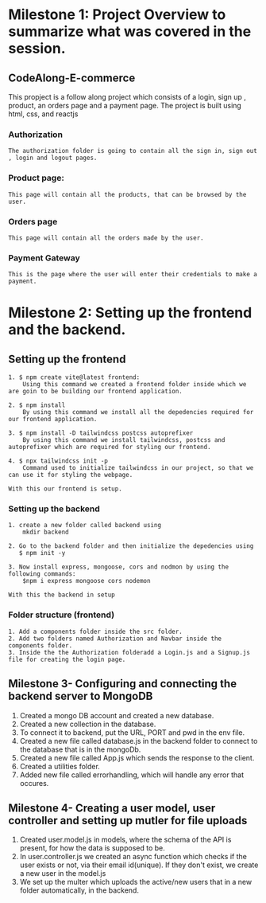 # Milestone 1: Project Overview to summarize what was covered in the session.

## CodeAlong-E-commerce 
This propject is a follow along project which consists of a login, sign up , product, an orders page and a payment page.
The project is built using html, css, and reactjs
### Authorization
    The authorization folder is going to contain all the sign in, sign out , login and logout pages.

### Product page:
    This page will contain all the products, that can be browsed by the user.

### Orders page
    This page will contain all the orders made by the user.

### Payment Gateway
    This is the page where the user will enter their credentials to make a payment.


# Milestone 2: Setting up the frontend and the backend.

## Setting up the frontend
    1. $ npm create vite@latest frontend:
        Using this command we created a frontend folder inside which we are goin to be building our frontend application.
    
    2. $ npm install
        By using this command we install all the depedencies required for our frontend application.
    
    3. $ npm install -D tailwindcss postcss autoprefixer
        By using this command we install tailwindcss, postcss and autoprefixer which are required for styling our frontend. 

    4. $ npx tailwindcss init -p
        Command used to initialize tailwindcss in our project, so that we can use it for styling the webpage.

    With this our frontend is setup.

### Setting up the backend
    1. create a new folder called backend using
        mkdir backend
    
    2. Go to the backend folder and then initialize the depedencies using
       $ npm init -y    

    3. Now install express, mongoose, cors and nodmon by using the following commands:
        $npm i express mongoose cors nodemon

    With this the backend in setup

### Folder structure (frontend)
    1. Add a components folder inside the src folder.
    2. Add two folders named Authorization and Navbar inside the  components folder.
    3. Inside the the Authorization folderadd a Login.js and a Signup.js file for creating the login page.


## Milestone 3- Configuring and connecting the backend server to MongoDB

1. Created a mongo DB account and created a new database.
2. Created a new collection in the database.
3. To connect it to backend, put the URL, PORT and pwd in the env file.
4. Created a new file called database.js in the backend folder to connect to the database that is in the mongoDb.
5. Created a new file called App.js which sends the response to the client.
6. Created a utilities folder.
7. Added new file called errorhandling, which will handle any error that occures.


## Milestone 4- Creating a user model, user controller and setting up mutler for file uploads

1. Created user.model.js in models, where the schema of the API is present, for how the data is supposed to be.
2. In user.controller.js we created an async function which checks if the user exists or not, via their email id(unique). If they don't exist, we create a new user in the model.js
3. We set up the multer which uploads the active/new users that in a new folder automatically, in the backend.
